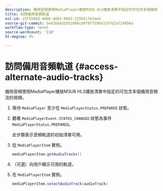 ```yaml
---
description: 備用音頻使用MediaPlayer播放M3U8 HLS播放清單中指定的可包含多個備用音頻流的視頻。
title: 訪問備用音頻軌道
exl-id: e5f5b943-4886-4884-80d2-225b5c7e3aed
source-git-commit: be43bbbd1051886c8979ff590a3197b2a7249b6a
workflow-type: tm+mt
source-wordcount: '110'
ht-degree: 0%

---
```


# 訪問備用音頻軌道 {#access-alternate-audio-tracks}

備用音頻使用MediaPlayer播放M3U8 HLS播放清單中指定的可包含多個備用音頻流的視頻。

1. 等待 `MediaPlayer` 至少在 `MediaPlayerStatus.PREPARED` 狀態。
1. 聽著 `MediaPlayerEvent.STATUS_CHANGED` 狀態為事件 `MediaPlayerStatus.PREPARED`。

   此步驟表示音頻軌道的初始清單可用。

1. 從 `MediaPlayerItem` 實例。

   ```java
   mediaPlayerItem.getAudioTracks()
   ```

1. （可選）向用戶顯示可用的軌道。
1. 在 `MediaPlayerItem` 實例。

   ```java
   mediaPlayerItem.selectAudioTrack(audioTrack)
   ```
